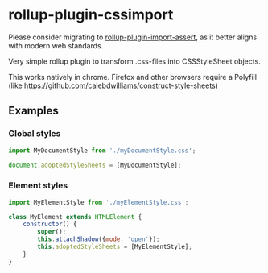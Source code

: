 # rollup-plugin-cssimport

Please consider migrating to [rollup-plugin-import-assert](https://github.com/calebdwilliams/rollup-plugin-import-assert), as it better aligns with modern web standards.

Very simple rollup plugin to transform .css-files into CSSStyleSheet objects.

This works natively in chrome. Firefox and other browsers require a Polyfill (like https://github.com/calebdwilliams/construct-style-sheets) 

## Examples
### Global styles
```js
import MyDocumentStyle from './myDocumentStyle.css';

document.adoptedStyleSheets = [MyDocumentStyle];
```

### Element styles
```js
import MyElementStyle from './myElementStyle.css';

class MyElement extends HTMLElement {
    constructor() {
        super();
        this.attachShadow({mode: 'open'});
        this.adoptedStyleSheets = [MyElementStyle];
    }
}
```
